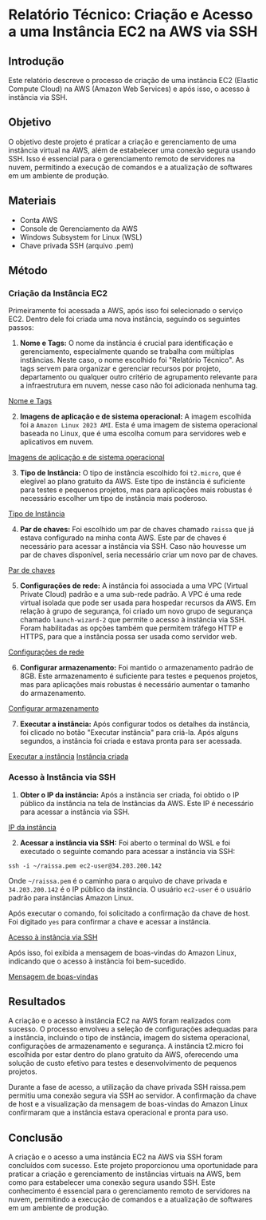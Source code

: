 # Relatório Técnico: Criação e Acesso a uma Instância EC2 na AWS via SSH

## Introdução

Este relatório descreve o processo de criação de uma instância EC2 (Elastic Compute Cloud) na AWS (Amazon Web Services) e após isso, o acesso à instância via SSH.

## Objetivo

O objetivo deste projeto é praticar a criação e gerenciamento de uma instância virtual na AWS, além de estabelecer uma conexão segura usando SSH. Isso é essencial para o gerenciamento remoto de servidores na nuvem, permitindo a execução de comandos e a atualização de softwares em um ambiente de produção.

## Materiais

- Conta AWS
- Console de Gerenciamento da AWS
- Windows Subsystem for Linux (WSL)
- Chave privada SSH (arquivo .pem)

## Método

### Criação da Instância EC2

Primeiramente foi acessada a AWS, após isso foi selecionado o serviço EC2. Dentro dele foi criada uma nova instância, seguindo os seguintes passos:

1. **Nome e Tags:** O nome da instância é crucial para identificação e gerenciamento, especialmente quando se trabalha com múltiplas instâncias. Neste caso, o nome escolhido foi "Relatório Técnico". As tags servem para organizar e gerenciar recursos por projeto, departamento ou qualquer outro critério de agrupamento relevante para a infraestrutura em nuvem, nesse caso não foi adicionada nenhuma tag.

[Nome e Tags](/imagens/image.png)

2. **Imagens de aplicação e de sistema operacional:** A imagem escolhida foi a `Amazon Linux 2023 AMI`. Esta é uma imagem de sistema operacional baseada no Linux, que é uma escolha comum para servidores web e aplicativos em nuvem.

[Imagens de aplicação e de sistema operacional](/imagens/image%20(1).png)

3. **Tipo de Instância:** O tipo de instância escolhido foi `t2.micro`, que é elegível ao plano gratuito da AWS. Este tipo de instância é suficiente para testes e pequenos projetos, mas para aplicações mais robustas é necessário escolher um tipo de instância mais poderoso.

[Tipo de Instância](/imagens/image%20(2).png)

4. **Par de chaves:** Foi escolhido um par de chaves chamado `raissa` que já estava configurado na minha conta AWS. Este par de chaves é necessário para acessar a instância via SSH. Caso não houvesse um par de chaves disponível, seria necessário criar um novo par de chaves.

[Par de chaves](/imagens/image%20(3).png)

5. **Configurações de rede:** A instância foi associada a uma VPC (Virtual Private Cloud) padrão e a uma sub-rede padrão. A VPC é uma rede virtual isolada que pode ser usada para hospedar recursos da AWS. Em relação à grupo de segurança, foi criado um novo grupo de segurança chamado `launch-wizard-2` que permite o acesso à instância via SSH. Foram habilitadas as opções também que permitem tráfego HTTP e HTTPS, para que a instância possa ser usada como servidor web.

[Configurações de rede](/imagens/image%20(4).png)

6. **Configurar armazenamento:** Foi mantido o armazenamento padrão de 8GB. Este armazenamento é suficiente para testes e pequenos projetos, mas para aplicações mais robustas é necessário aumentar o tamanho do armazenamento.

[Configurar armazenamento](/imagens/image%20(5).png)

7. **Executar a instância:** Após configurar todos os detalhes da instância, foi clicado no botão "Executar instância" para criá-la. Após alguns segundos, a instância foi criada e estava pronta para ser acessada.

[Executar a instância](/imagens/image%20(6).png)
[Instância criada](/imagens/image%20(7).png)

### Acesso à Instância via SSH

1. **Obter o IP da instância:** Após a instância ser criada, foi obtido o IP público da instância na tela de Instâncias da AWS. Este IP é necessário para acessar a instância via SSH.

[IP da instância](/imagens/image%20(8).png)

2. **Acessar a instância via SSH:** Foi aberto o terminal do WSL e foi executado o seguinte comando para acessar a instância via SSH:
  
```ssh -i ~/raissa.pem ec2-user@34.203.200.142```

Onde `~/raissa.pem` é o caminho para o arquivo de chave privada e `34.203.200.142` é o IP público da instância. O usuário `ec2-user` é o usuário padrão para instâncias Amazon Linux.

Após executar o comando, foi solicitado a confirmação da chave de host. Foi digitado `yes` para confirmar a chave e acessar a instância.

[Acesso à instância via SSH](/imagens/image%20(10).png)

Após isso, foi exibida a mensagem de boas-vindas do Amazon Linux, indicando que o acesso à instância foi bem-sucedido.

[Mensagem de boas-vindas](/imagens/imagens/image-(9).png)

## Resultados


A criação e o acesso à instância EC2 na AWS foram realizados com sucesso. O processo envolveu a seleção de configurações adequadas para a instância, incluindo o tipo de instância, imagem do sistema operacional, configurações de armazenamento e segurança. A instância t2.micro foi escolhida por estar dentro do plano gratuito da AWS, oferecendo uma solução de custo efetivo para testes e desenvolvimento de pequenos projetos.

Durante a fase de acesso, a utilização da chave privada SSH raissa.pem permitiu uma conexão segura via SSH ao servidor. A confirmação da chave de host e a visualização da mensagem de boas-vindas do Amazon Linux confirmaram que a instância estava operacional e pronta para uso.

## Conclusão

A criação e o acesso a uma instância EC2 na AWS via SSH foram concluídos com sucesso. Este projeto proporcionou uma oportunidade para praticar a criação e gerenciamento de instâncias virtuais na AWS, bem como para estabelecer uma conexão segura usando SSH. Este conhecimento é essencial para o gerenciamento remoto de servidores na nuvem, permitindo a execução de comandos e a atualização de softwares em um ambiente de produção.